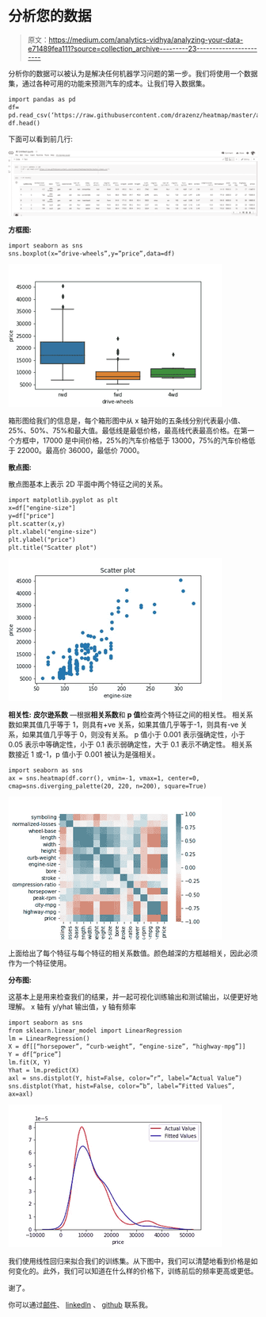 # 分析您的数据

> 原文：<https://medium.com/analytics-vidhya/analyzing-your-data-e71489fea111?source=collection_archive---------23----------------------->

分析你的数据可以被认为是解决任何机器学习问题的第一步。我们将使用一个数据集，通过各种可用的功能来预测汽车的成本。让我们导入数据集。

```
import pandas as pd
df= pd.read_csv(‘https://raw.githubusercontent.com/drazenz/heatmap/master/autos.clean.csv')
df.head()
```

下面可以看到前几行:

![](img/99b0a59ff682cb425f7be946fdad10df.png)

**方框图:**

```
import seaborn as sns 
sns.boxplot(x=”drive-wheels”,y=”price”,data=df)
```

![](img/356a52d2cde1a6783ea9f11ef4ca20aa.png)

箱形图给我们的信息是，每个箱形图中从 x 轴开始的五条线分别代表最小值、25%、50%、75%和最大值。最低线是最低价格，最高线代表最高价格。在第一个方框中，17000 是中间价格，25%的汽车价格低于 13000，75%的汽车价格低于 22000。最高价 36000，最低价 7000。

**散点图:**

散点图基本上表示 2D 平面中两个特征之间的关系。

```
import matplotlib.pyplot as plt
x=df["engine-size"]
y=df["price"]
plt.scatter(x,y)
plt.xlabel("engine-size")
plt.ylabel("price")
plt.title("Scatter plot")
```

![](img/ba3af00086375baf802a49034d3c11e6.png)

**相关性:**
**皮尔逊系数** —根据**相关系数**和 **p 值**检查两个特征之间的相关性。
相关系数如果其值几乎等于 1，则具有+ve 关系，如果其值几乎等于-1，则具有-ve 关系，如果其值几乎等于 0，则没有关系。
p 值小于 0.001 表示强确定性，小于 0.05 表示中等确定性，小于 0.1 表示弱确定性，大于 0.1 表示不确定性。
相关系数接近 1 或-1，p 值小于 0.001 被认为是强相关。

```
import seaborn as sns
ax = sns.heatmap(df.corr(), vmin=-1, vmax=1, center=0, cmap=sns.diverging_palette(20, 220, n=200), square=True)
```

![](img/6683306e0e0d0e0288ccf62310adb70f.png)

上面给出了每个特征与每个特征的相关系数值。颜色越深的方框越相关，因此必须作为一个特征使用。

**分布图:**

这基本上是用来检查我们的结果，并一起可视化训练输出和测试输出，以便更好地理解。
x 轴有 y/yhat 输出值，y 轴有频率

```
import seaborn as sns
from sklearn.linear_model import LinearRegression
lm = LinearRegression()
X = df[[“horsepower”, “curb-weight”, “engine-size”, “highway-mpg”]]
Y = df[“price”]
lm.fit(X, Y)
Yhat = lm.predict(X)
axl = sns.distplot(Y, hist=False, color=”r”, label=”Actual Value”)
sns.distplot(Yhat, hist=False, color=”b”, label=”Fitted Values”, ax=axl)
```

![](img/044f51fe71ce974ab1af6cbb83c84ce4.png)

我们使用线性回归来拟合我们的训练集。从下图中，我们可以清楚地看到价格是如何变化的。此外，我们可以知道在什么样的价格下，训练前后的频率更高或更低。

谢了。

你可以通过[邮件](http://ashishgusain12345@gmail.com)、 [linkedIn](https://www.linkedin.com/in/ashish-gusain-257b841a2/) 、 [github](https://github.com/AshishGusain17) 联系我。